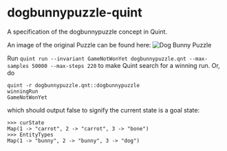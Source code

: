 # dogbunnypuzzle-quint

A specification of the dogbunnypuzzle concept in Quint.

An image of the original Puzzle can be found here:
![Dog Bunny Puzzle](https://external-preview.redd.it/hs2xR3mDycJvc-rPAZhJ3L3wihXnamvEB1PydmnU0zI.jpg?auto=webp&s=0739e5fa9744a17d9951edfe3f79459704bc1a61)

Run `quint run --invariant GameNotWonYet dogbunnypuzzle.qnt --max-samples 50000 --max-steps 220` to make Quint search for a winning run.
Or, do 
```
quint -r dogbunnypuzzle.qnt::dogbunnypuzzle
winningRun
GameNotWonYet
```

which should output false to signify the current state is a goal state:

```
>>> curState
Map(1 -> "carrot", 2 -> "carrot", 3 -> "bone")
>>> EntityTypes
Map(1 -> "bunny", 2 -> "bunny", 3 -> "dog")
```
